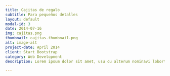 ```yaml
---
title: Cajitas de regalo
subtitle: Para pequeños detalles
layout: default
modal-id: 3
date: 2014-07-16
img: cajitas.png
thumbnail: cajitas-thumbnail.png
alt: image-alt
project-date: April 2014
client: Start Bootstrap
category: Web Development
description: Lorem ipsum dolor sit amet, usu cu alterum nominavi lobortis. At duo novum diceret. Tantas apeirian vix et, usu sanctus postulant inciderint ut, populo diceret necessitatibus in vim. Cu eum dicam feugiat noluisse.

---
```

